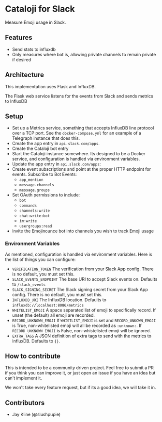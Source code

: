 # Cataloji for Slack

Measure Emoji usage in Slack.

## Features

* Send stats to influxdb
* Only measures where bot is, allowing private channels to remain private if desired


## Architecture

This implementation uses Flask and InfluxDB.


The Flask web service listens for the events from Slack and sends metrics to InfluxDB

## Setup

* Set up a Metrics service, something that accepts InfluxDB line protocol over a TCP port.  See the `docker-compose.yml` for an example of a Telegraph instance that does this. 
* Create the app entry in `api.slack.com/apps`.
* Create the Cataloji bot entry
* Start the Cataloji instance somewhere.  Its designed to be a Docker service, and configuration is handled via environment variables. 
* Update the app entry in `api.slack.com/apps`:
 * Create event subscriptions and point at the proper HTTP endpoint for events. Subscribe to Bot Events:
     * `app_mention`
     * `message.channels`
     * `message.groups`
  * Set OAuth permissions to include:
    * `bot`
    * `commands`
    * `channels:write`
    * `chat:write:bot`
    * `im:write`
    * `usergroups:read`
* Invite the Emojinounce bot into channels you wish to track Emoji usage

### Environment Variables

As mentioned, configuration is handled via environment variables.  Here is the list of things you can configure:
 * `VERIFICATION_TOKEN` The verification from your Slack App config. There is no default, you must set this.
 * `SLACK_EVENTS_ENDPOINT` The base URI to accept Slack events on.  Defaults to `/slack_events`
 * `SLACK_SIGNING_SECRET` The Slack signing secret from your Slack App config. There is no default, you must set this.
 * `INFLUXDB_URI` The InfluxDB location.  Defaults to `influxdb://localhost:8086/metrics`
 * `WHITELIST_EMOJI` A space separated list of emoji to specifically record.  If unset (the default) all emoji are recorded.
 * `RECORD_UNKNOWN_EMOJI` If `WHISTLIST_EMOJI` is set and `RECORD_UNKOWN_EMOJI` is True, non-whitelisted emoji will all be recorded as `:unknown:`.  If `RECORD_UNKNOWN_EMOJI` is False, non-whistelisted emoji will be ignored.
 * `EXTRA_TAGS` A JSON definition of extra tags to send with the metrics to InfluxDB.  Defaults to `{}`. 


## How to contribute

This is intended to be a community driven project. Feel free to submit a PR if you think you can improve it, or just open an issue if you have an idea but can't implement it.

We won't take every feature request, but if its a good idea, we will take it in.


## Contributors

* Jay Kline (@slushpupie)
